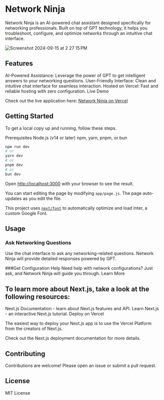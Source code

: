 # Network Ninja

Network Ninja is an AI-powered chat assistant designed specifically for networking professionals. Built on top of GPT technology, it helps you troubleshoot, configure, and optimize networks through an intuitive chat interface.

![Screenshot 2024-09-15 at 2 27 15 PM](https://github.com/user-attachments/assets/7d7b249a-dadd-43dd-8e0e-03e92c3ce8c5)

## Features

AI-Powered Assistance: Leverage the power of GPT to get intelligent answers to your networking questions.
User-Friendly Interface: Clean and intuitive chat interface for seamless interaction.
Hosted on Vercel: Fast and reliable hosting with zero configuration.
Live Demo

Check out the live application here: [Network Ninja on Vercel](https://network-ninja.vercel.app)

## Getting Started

To get a local copy up and running, follow these steps.

Prerequisites
Node.js (v14 or later)
npm, yarn, pnpm, or bun


```bash
npm run dev
# or
yarn dev
# or
pnpm dev
# or
bun dev
```

Open [http://localhost:3000](http://localhost:3000) with your browser to see the result.

You can start editing the page by modifying `app/page.js`. The page auto-updates as you edit the file.

This project uses [`next/font`](https://nextjs.org/docs/basic-features/font-optimization) to automatically optimize and load Inter, a custom Google Font.

## Usage

### Ask Networking Questions
Use the chat interface to ask any networking-related questions. Network Ninja will provide detailed responses powered by GPT.

###Get Configuration Help
Need help with network configurations? Just ask, and Network Ninja will guide you through.
Learn More

## To learn more about Next.js, take a look at the following resources:

Next.js Documentation - learn about Next.js features and API.
Learn Next.js - an interactive Next.js tutorial.
Deploy on Vercel

The easiest way to deploy your Next.js app is to use the Vercel Platform from the creators of Next.js.

Check out the Next.js deployment documentation for more details.

## Contributing

Contributions are welcome! Please open an issue or submit a pull request.

## License

MIT License
